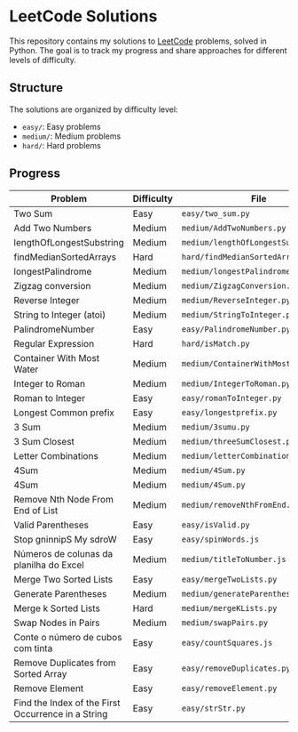 # LeetCode Solutions

This repository contains my solutions to [LeetCode](https://leetcode.com/) problems, solved in Python. The goal is to track my progress and share approaches for different levels of difficulty.

## Structure

The solutions are organized by difficulty level:

- `easy/`: Easy problems
- `medium/`: Medium problems
- `hard/`: Hard problems

## Progress

| Problem                                            | Difficulty | File                                 |
| -------------------------------------------------- | ---------- | ------------------------------------ |
| Two Sum                                            | Easy       | `easy/two_sum.py`                    |
| Add Two Numbers                                    | Medium     | `medium/AddTwoNumbers.py`            |
| lengthOfLongestSubstring                           | Medium     | `medium/lengthOfLongestSubstring.py` |
| findMedianSortedArrays                             | Hard       | `hard/findMedianSortedArrays.py`     |
| longestPalindrome                                  | Medium     | `medium/longestPalindrome.py`        |
| Zigzag conversion                                  | Medium     | `medium/ZigzagConversion.py`         |
| Reverse Integer                                    | Medium     | `medium/ReverseInteger.py  `         |
| String to Integer (atoi)                           | Medium     | `medium/StringToInteger.py  `        |
| PalindromeNumber                                   | Easy       | `easy/PalindromeNumber.py  `         |
| Regular Expression                                 | Hard       | `hard/isMatch.py  `                  |
| Container With Most Water                          | Medium     | `medium/ContainerWithMostWater.py  ` |
| Integer to Roman                                   | Medium     | `medium/IntegerToRoman.py  `         |
| Roman to Integer                                   | Easy       | `easy/romanToInteger.py  `           |
| Longest Common prefix                              | Easy       | `easy/longestprefix.py  `            |
| 3 Sum                                              | Medium     | `medium/3sumu.py  `                  |
| 3 Sum Closest                                      | Medium     | `medium/threeSumClosest.py  `        |
| Letter Combinations                                | Medium     | `medium/letterCombinations.py  `     |
| 4Sum                                               | Medium     | `medium/4Sum.py  `                   |
| 4Sum                                               | Medium     | `medium/4Sum.py  `                   |
| Remove Nth Node From End of List                   | Medium     | `medium/removeNthFromEnd.py  `       |
| Valid Parentheses                                  | Easy       | `easy/isValid.py  `                  |
| Stop gninnipS My sdroW                             | Easy       | `easy/spinWords.js  `                |
| Números de colunas da planilha do Excel            | Medium     | `medium/titleToNumber.js`            |
| Merge Two Sorted Lists                             | Easy       | `easy/mergeTwoLists.py`              |
| Generate Parentheses                               | Medium     | `medium/generateParenthesis.py`      |
| Merge k Sorted Lists                               | Hard       | `medium/mergeKLists.py`              |
| Swap Nodes in Pairs                                | Medium     | `medium/swapPairs.py`                |
| Conte o número de cubos com tinta                  | Easy       | `easy/countSquares.js`               |
| Remove Duplicates from Sorted Array                | Easy       | `easy/removeDuplicates.py`           |
| Remove Element                                     | Easy       | `easy/removeElement.py`              |
| Find the Index of the First Occurrence in a String | Easy       | `easy/strStr.py`                     |

